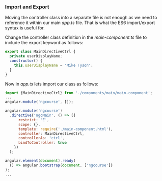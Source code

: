 ### Import and Export

Moving the controller class into a separate file is not enough as we need to reference it within our main *app.ts* file. That is what the ES6 import/export syntax is useful for.

Change the controller class definition in the *main-component.ts* file to include the export keyword as follows:

```javascript
export class MainDirectiveCtrl {
  private userDisplayName;
  constructor() {
    this.userDisplayName = 'Mike Tyson';
  }
}
```

Now in *app.ts* lets import our class as follows:

```javascript
import {MainDirectiveCtrl} from './components/main/main-component';
...
angular.module('ngcourse', []);

angular.module('ngcourse')
  .directive('ngcMain', () => ({
      restrict: 'E',
      scope: {},
      template: require('./main-component.html'),
      controller: MainDirectiveCtrl,
      controllerAs: 'ctrl',
      bindToController: true
    })
  );

angular.element(document).ready(
  () => angular.bootstrap(document, ['ngcourse'])
);
...
```
